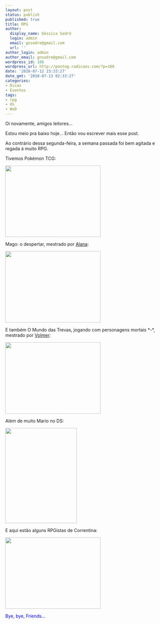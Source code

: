 ```yaml
---
layout: post
status: publish
published: true
title: RPG
author:
  display_name: Géssica Sodré
  login: admin
  email: gnsodre@gmail.com
  url: ''
author_login: admin
author_email: gnsodre@gmail.com
wordpress_id: 166
wordpress_url: http://pontog.radicaos.com/?p=166
date: '2010-07-12 23:33:27'
date_gmt: '2010-07-13 02:33:27'
categories:
- Dicas
- Eventos
tags:
- rpg
- ds
- WoD
---
```

<p>Oi novamente, amigos leitores...</p>
<p>Estou meio pra baixo hoje... Então vou escrever mais esse post.</p>
<p>Ao contrário dessa segunda-feira, a semana passada foi bem agitada e regada à muito RPG.</p>
<p>Tivemos Pokémon TCG:</p>
<p><a href="http://pontog.radicaos.com/wp-content/uploads/2010/07/DSC02705.jpg"><img class="aligncenter size-medium wp-image-167" title="TCG" src="http://pontog.radicaos.com/wp-content/uploads/2010/07/DSC02705-300x225.jpg" alt="" width="300" height="225" /></a></p>
<p>Mago: o despertar, mestrado por <a title="Escracho Diário" href="http://escracho-diario.blogspot.com/" target="_blank">Alana</a>:</p>
<p><a href="http://pontog.radicaos.com/wp-content/uploads/2010/07/DSC02684.jpg"><img class="aligncenter size-medium wp-image-168" title="Mago: o despertar" src="http://pontog.radicaos.com/wp-content/uploads/2010/07/DSC02684-300x225.jpg" alt="" width="300" height="225" /></a></p>
<p>E também O Mundo das Trevas, jogando com personagens mortais *-*, mestrado por <a title="O Mundo das Trevas" href="http://mundodastrevas.com/" target="_blank">Volmer</a>:</p>
<p><a href="http://pontog.radicaos.com/wp-content/uploads/2010/07/DSC02846.jpg"><img class="aligncenter size-medium wp-image-169" title="O Mundo das Trevas" src="http://pontog.radicaos.com/wp-content/uploads/2010/07/DSC02846-300x225.jpg" alt="" width="300" height="225" /></a></p>
<p>Além de muito Mario no DS:</p>
<p><a href="http://pontog.radicaos.com/wp-content/uploads/2010/07/DSC02687.jpg"><img class="aligncenter size-medium wp-image-170" title="Su - DS" src="http://pontog.radicaos.com/wp-content/uploads/2010/07/DSC02687-225x300.jpg" alt="" width="225" height="300" /></a></p>
<p>E aqui estão alguns RPGistas de Correntina:</p>
<p><a href="http://pontog.radicaos.com/wp-content/uploads/2010/07/DSC02855.jpg"><img class="aligncenter size-medium wp-image-171" title="RPGistas" src="http://pontog.radicaos.com/wp-content/uploads/2010/07/DSC02855-300x225.jpg" alt="" width="300" height="225" /></a></p>
<p><span style="color: #0000ff;">Bye, bye, Friends... </span></p>
